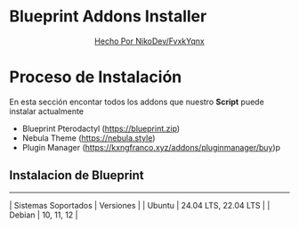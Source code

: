 # Blueprint Addons Installer
<center><a href="https://kxngfranco.xyz">Hecho Por NikoDev/FvxkYqnx</a></center>

# Proceso de Instalación
En esta sección encontar todos los addons que nuestro **Script** puede instalar actualmente

- Blueprint Pterodactyl (https://blueprint.zip)
- Nebula Theme (https://nebula.style)
- Plugin Manager (https://kxngfranco.xyz/addons/pluginmanager/buy)p

## Instalacion de Blueprint

 ---------------------------------------------
|  Sistemas Soportados |  Versiones           |
| Ubuntu               | 24.04 LTS, 22.04 LTS |
| Debian               | 10, 11, 12           |

